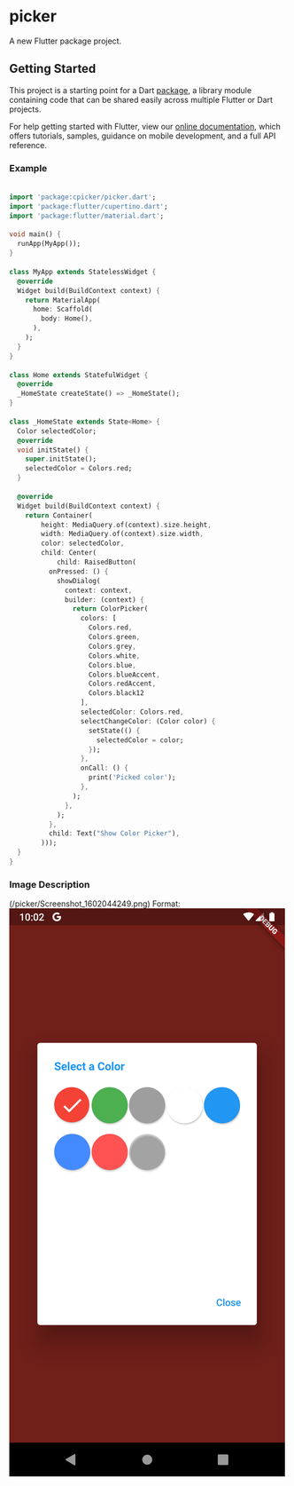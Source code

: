 # picker

A new Flutter package project.

## Getting Started

This project is a starting point for a Dart
[package](https://flutter.dev/developing-packages/),
a library module containing code that can be shared easily across
multiple Flutter or Dart projects.

For help getting started with Flutter, view our 
[online documentation](https://flutter.dev/docs), which offers tutorials, 
samples, guidance on mobile development, and a full API reference.
### Example

```dart

import 'package:cpicker/picker.dart';
import 'package:flutter/cupertino.dart';
import 'package:flutter/material.dart';

void main() {
  runApp(MyApp());
}

class MyApp extends StatelessWidget {
  @override
  Widget build(BuildContext context) {
    return MaterialApp(
      home: Scaffold(
        body: Home(),
      ),
    );
  }
}

class Home extends StatefulWidget {
  @override
  _HomeState createState() => _HomeState();
}

class _HomeState extends State<Home> {
  Color selectedColor;
  @override
  void initState() {
    super.initState();
    selectedColor = Colors.red;
  }

  @override
  Widget build(BuildContext context) {
    return Container(
        height: MediaQuery.of(context).size.height,
        width: MediaQuery.of(context).size.width,
        color: selectedColor,
        child: Center(
            child: RaisedButton(
          onPressed: () {
            showDialog(
              context: context,
              builder: (context) {
                return ColorPicker(
                  colors: [
                    Colors.red,
                    Colors.green,
                    Colors.grey,
                    Colors.white,
                    Colors.blue,
                    Colors.blueAccent,
                    Colors.redAccent,
                    Colors.black12
                  ],
                  selectedColor: Colors.red,
                  selectChangeColor: (Color color) {
                    setState(() {
                      selectedColor = color;
                    });
                  },
                  onCall: () {
                    print('Picked color');
                  },
                );
              },
            );
          },
          child: Text("Show Color Picker"),
        )));
  }
}
```

### Image Description


(/picker/Screenshot_1602044249.png)
Format: ![Alt Text](https://github.com/safalstha142/picker/blob/master/Screenshot_1602044249.png)


